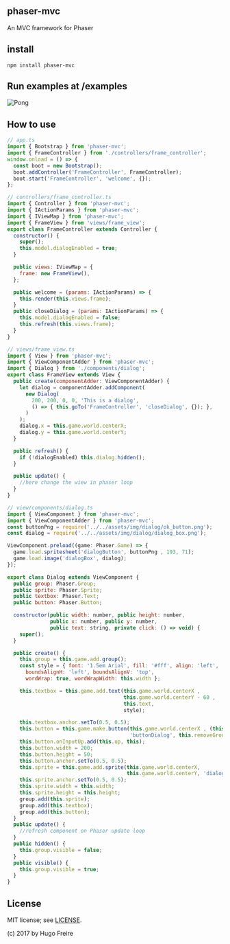 ## phaser-mvc

An MVC framework for Phaser

## install

```npm install phaser-mvc```

## Run examples at /examples

![Pong](examples/pong/pong.png)

## How to use

```javascript
// app.ts
import { Bootstrap } from 'phaser-mvc';
import { FrameController } from './controllers/frame_controller';
window.onload = () => {
  const boot = new Bootstrap();
  boot.addController('FrameController', FrameController);
  boot.start('FrameController', 'welcome', {});
};
```

```javascript
// controllers/frame_controller.ts
import { Controller } from 'phaser-mvc';
import { IActionParams } from 'phaser-mvc';
import { IViewMap } from 'phaser-mvc';
import { FrameView } from 'views/frame_view';
export class FrameController extends Controller {
  constructor() {
    super();
    this.model.dialogEnabled = true;
  }

  public views: IViewMap = {
    frame: new FrameView(),
  };

  public welcome = (params: IActionParams) => {
    this.render(this.views.frame);
  }
  public closeDialog = (params: IActionParams) => {
    this.model.dialogEnabled = false;
    this.refresh(this.views.frame);
  }
}
```

```javascript
// views/frame_view.ts
import { View } from 'phaser-mvc';
import { ViewComponentAdder } from 'phaser-mvc';
import { Dialog } from './components/dialog';
export class FrameView extends View {
  public create(componentAdder: ViewComponentAdder) {
    let dialog = componentAdder.addComponent(
      new Dialog(
        200, 200, 0, 0, 'This is a dialog',
        () => { this.goTo('FrameController', 'closeDialog', {}); },
      )
    );
    dialog.x = this.game.world.centerX;
    dialog.y = this.game.world.centerY;
  }

  public refresh() {
    if (!dialogEnabled) this.dialog.hidden();
  }

  public update() {
    //here change the wiew in phaser loop
  }
}
```

```javascript
// view/components/dialog.ts
import { ViewComponent } from 'phaser-mvc';
import { ViewComponentAdder } from 'phaser-mvc';
const buttonPng = require('../../assets/img/dialog/ok_button.png');
const dialog = require('../../assets/img/dialog/dialog_box.png');

ViewComponent.preload((game: Phaser.Game) => {
  game.load.spritesheet('dialogButton', buttonPng , 193, 71);
  game.load.image('dialogBox', dialog);
});

export class Dialog extends ViewComponent {
  public group: Phaser.Group;
  public sprite: Phaser.Sprite;
  public textbox: Phaser.Text;
  public button: Phaser.Button;

  constructor(public width: number, public height: number,
              public x: number, public y: number,
              public text: string, private click: () => void) {
    super();
  }

  public create() {
    this.group = this.game.add.group();
    const style = { font: '1.5em Arial', fill: '#fff', align: 'left',
      boundsAlignH: 'left', boundsAlignV: 'top',
      wordWrap: true, wordWrapWidth: this.width };

    this.textbox = this.game.add.text(this.game.world.centerX ,
                                      this.game.world.centerY - 60 ,
                                      this.text,
                                      style);

    this.textbox.anchor.setTo(0.5, 0.5);
    this.button = this.game.make.button(this.game.world.centerX , (this.game.world.centerY + 30),
                                        'buttonDialog', this.removeGroup, this, 2, 1, 0);
    this.button.onInputUp.add(this.up, this);
    this.button.width = 200;
    this.button.height = 50;
    this.button.anchor.setTo(0.5, 0.5);
    this.sprite = this.game.add.sprite(this.game.world.centerX,
                                       this.game.world.centerY, 'dialogBox');
    this.sprite.anchor.setTo(0.5, 0.5);
    this.sprite.width = this.width;
    this.sprite.height = this.height;
    group.add(this.sprite);
    group.add(this.textbox);
    group.add(this.button);
  }
  public update() {
    //refresh component on Phaser update loop
  }
  public hidden() {
    this.group.visible = false;
  }
  public visible() {
    this.group.visible = true;
  }
}
```

## License

MIT license; see [LICENSE](./LICENSE).

(c) 2017 by Hugo Freire
